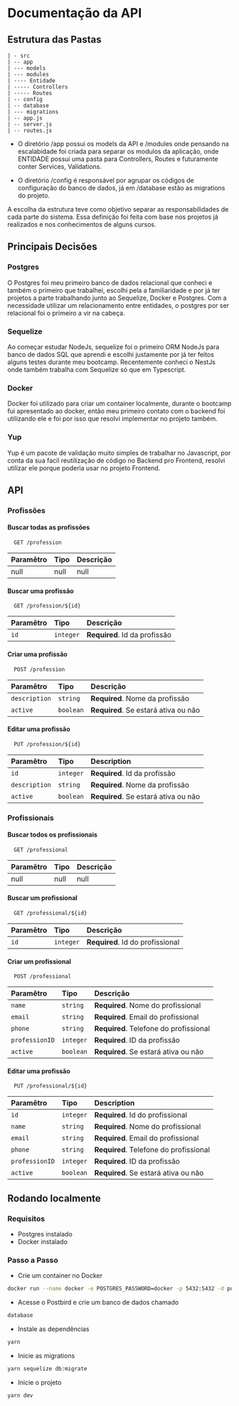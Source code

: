 # Documentação da API

## Estrutura das Pastas

```
| - src
| -- app
| --- models
| --- modules
| ---- Entidade
| ----- Controllers
| ----- Routes
| -- config
| -- database
| --- migrations
| -- app.js
| -- server.js
| -- routes.js
```

- O diretório /app possui os models da API e /modules onde pensando na escalabidade foi criada para separar os modulos da aplicação, onde ENTIDADE possui uma pasta para Controllers, Routes e futuramente conter Services, Validations.

- O diretório /config é responsável por agrupar os códigos de configuração do banco de dados, já em /database estão as migrations do projeto.

A escolha da estrutura teve como objetivo separar as responsabilidades de cada parte do sistema. Essa definição foi feita com base nos projetos já realizados e nos conhecimentos de alguns cursos.

## Principais Decisões

### Postgres

O Postgres foi meu primeiro banco de dados relacional que conheci e também o primeiro que trabalhei, escolhi pela a familiaridade e por já ter projetos a parte trabalhando junto ao Sequelize, Docker e Postgres. Com a necessidade utilizar um relacionamento entre entidades, o postgres por ser relacional foi o primeiro a vir na cabeça.

### Sequelize

Ao começar estudar NodeJs, sequelize foi o primeiro ORM NodeJs para banco de dados SQL que aprendi e escolhi justamente por já ter feitos alguns testes durante meu bootcamp. Recentemente conheci o NestJs onde também trabalha com Sequelize só que em Typescript.

### Docker

Docker foi utilizado para criar um container localmente, durante o bootcamp fui apresentado ao docker, então meu primeiro contato com o backend foi utilizando ele e foi por isso que resolvi implementar no projeto também.

### Yup

Yup é um pacote de validação muito simples de trabalhar no Javascript, por conta da sua facil reutilização de código no Backend pro Frontend, resolvi utilizar ele porque poderia usar no projeto Frontend.

## API

### Profissões

#### Buscar todas as profissões

```http
  GET /profession
```

| Paramêtro | Tipo | Descrição |
| :-------- | :--- | :-------- |
| null      | null | null      |

#### Buscar uma profissão

```http
  GET /profession/${id}
```

| Paramêtro | Tipo      | Descrição                     |
| :-------- | :-------- | :---------------------------- |
| `id`      | `integer` | **Required**. Id da profissão |

#### Criar uma profissão

```http
  POST /profession
```

| Paramêtro     | Tipo      | Descrição                            |
| :------------ | :-------- | :----------------------------------- |
| `description` | `string`  | **Required**. Nome da profissão      |
| `active`      | `boolean` | **Required**. Se estará ativa ou não |

#### Editar uma profissão

```http
  PUT /profession/${id}
```

| Paramêtro     | Tipo      | Description                          |
| :------------ | :-------- | :----------------------------------- |
| `id`          | `integer` | **Required**. Id da profissão        |
| `description` | `string`  | **Required**. Nome da profissão      |
| `active`      | `boolean` | **Required**. Se estará ativa ou não |

### Profissionais

#### Buscar todos os profissionais

```http
  GET /professional
```

| Paramêtro | Tipo | Descrição |
| :-------- | :--- | :-------- |
| null      | null | null      |

#### Buscar um profissional

```http
  GET /professional/${id}
```

| Paramêtro | Tipo      | Descrição                        |
| :-------- | :-------- | :------------------------------- |
| `id`      | `integer` | **Required**. Id do profissional |

#### Criar um profissional

```http
  POST /professional
```

| Paramêtro      | Tipo      | Descrição                              |
| :------------- | :-------- | :------------------------------------- |
| `name`         | `string`  | **Required**. Nome do profissional     |
| `email`        | `string`  | **Required**. Email do profissional    |
| `phone`        | `string`  | **Required**. Telefone do profissional |
| `professionID` | `integer` | **Required**. ID da profissão          |
| `active`       | `boolean` | **Required**. Se estará ativa ou não   |

#### Editar uma profissão

```http
  PUT /professional/${id}
```

| Paramêtro      | Tipo      | Description                            |
| :------------- | :-------- | :------------------------------------- |
| `id`           | `integer` | **Required**. Id do profissional       |
| `name`         | `string`  | **Required**. Nome do profissional     |
| `email`        | `string`  | **Required**. Email do profissional    |
| `phone`        | `string`  | **Required**. Telefone do profissional |
| `professionID` | `integer` | **Required**. ID da profissão          |
| `active`       | `boolean` | **Required**. Se estará ativa ou não   |

## Rodando localmente

### Requisitos

- Postgres instalado
- Docker instalado

### Passo a Passo

- Crie um container no Docker

```bash
docker run --name docker -e POSTGRES_PASSWORD=docker -p 5432:5432 -d postgres
```

- Acesse o Postbird e crie um banco de dados chamado

```bash
database
```

- Instale as dependências

```bash
yarn
```

- Inicie as migrations

```bash
yarn sequelize db:migrate
```

- Inicie o projeto

```bash
yarn dev
```
